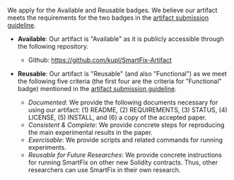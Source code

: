 We apply for the Available and Reusable badges.
We believe our artifact meets the requirements for the two badges in the [artifact submission guideline](https://2023.esec-fse.org/track/fse-2023-artifacts).

* **Available**: Our artifact is "Available" as it is publicly accessible through the following repository.
  * Github: [<https://github.com/kupl/SmartFix-Artifact>](https://github.com/kupl/SmartFix-Artifact/releases/tag/fse2023)

* **Reusable**: Our artifact is "Reusable" (and also "Functional") as we meet the following five criteria (the first four are the criteria for "Functional" badge) mentioned in the [artifact submission guideline](https://2023.esec-fse.org/track/fse-2023-artifacts).
  * _Documented_: We provide the following documents necessary for using our artifact: (1) README, (2) REQUIREMENTS, (3) STATUS, (4) LICENSE, (5) INSTALL, and (6) a copy of the accepted paper.
  * _Consistent & Complete_: We provide concrete steps for reproducing the main experimental results in the paper.
  * _Exercisable_: We provide scripts and related commands for running experiments.
  * _Reusable for Future Researches_: We provide concrete instructions for running SmartFix on other new Solidity contracts. Thus, other researchers can use SmartFix in their own research.
